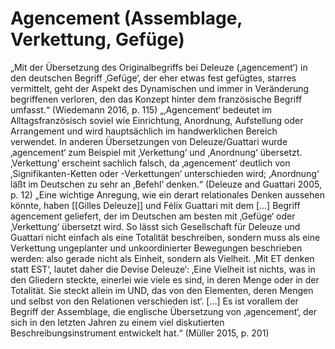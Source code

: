# Agencement (Assemblage, Verkettung, Gefüge)
„Mit der Übersetzung des Originalbegriffs bei Deleuze (‚agencement‘) in den deutschen Begriff ‚Gefüge‘, der eher etwas fest gefügtes, starres vermittelt, geht der Aspekt des Dynamischen und immer in Veränderung begriffenen verloren, den das Konzept hinter dem französische Begriff umfasst.“ (Wiedemann 2016, p. 115)
„‚Agencement‘ bedeutet im Alltagsfranzösisch soviel wie Einrichtung, Anordnung, Aufstellung oder Arrangement und wird hauptsächlich im handwerklichen Bereich verwendet. In anderen Übersetzungen von Deleuze/Guattari wurde ‚agencement‘ zum Beispiel mit ‚Verkettung‘ und ‚Anordnung‘ übersetzt. ‚Verkettung‘ erscheint sachlich falsch, da ‚agencement‘ deutlich von ‚Signifikanten-Ketten oder -Verkettungen‘ unterschieden wird; ‚Anordnung‘ läßt im Deutschen zu sehr an ‚Befehl‘ denken.“ (Deleuze and Guattari 2005, p. 12)
„Eine wichtige Anregung, wie ein derart relationales Denken aussehen könnte, haben [[Gilles Deleuze]] und Félix Guattari mit dem […] Begriff agencement geliefert, der im Deutschen am besten mit ‚Gefüge‘ oder ‚Verkettung‘ übersetzt wird. So lässt sich Gesellschaft für Deleuze und Guattari nicht einfach als eine Totalität beschreiben, sondern muss als eine Verkettung ungeplanter und unkoordinierter Bewegungen beschrieben werden: also gerade nicht als Einheit, sondern als Vielheit. ‚Mit ET denken statt EST‘, lautet daher die Devise Deleuze‘: ‚Eine Vielheit ist nichts, was in den Gliedern steckte, einerlei wie viele es sind, in deren Menge oder in der Totalität. Sie steckt allein im UND, das von den Elementen, deren Mengen und selbst von den Relationen verschieden ist‘. […] Es ist vorallem der Begriff der Assemblage, die englische Übersetzung von ‚agencement‘, der sich in den letzten Jahren zu einem viel diskutierten Beschreibungsinstrument entwickelt hat.“ (Müller 2015, p. 201)
